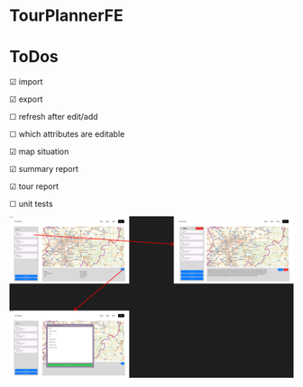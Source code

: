 # TourPlannerFE

# ToDos
&#x2611; import 

&#x2611; export

&#x2610; refresh after edit/add

&#x2610; which attributes are editable

&#x2611; map situation

&#x2611; summary report

&#x2611; tour report

&#x2610; unit tests

<!-- &#x2611; -->

![Design](TourPlannerFE.png)
